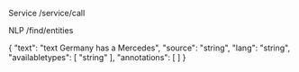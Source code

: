 Service /service/call



NLP /find/entities


{
  "text": "text Germany has a Mercedes",
  "source": "string",
  "lang": "string",
  "availabletypes": [
    "string"
  ],
  "annotations": [
  ]
}
